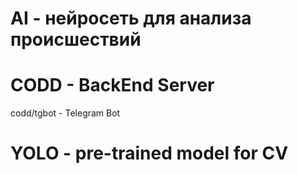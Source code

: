 # AI - нейросеть для анализа происшествий
# CODD - BackEnd Server
codd/tgbot - Telegram Bot
# YOLO - pre-trained model for CV